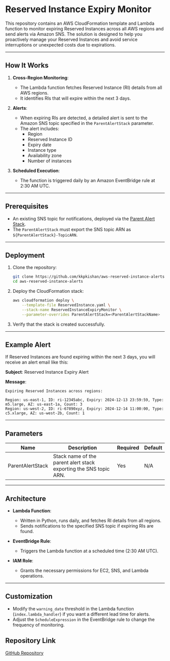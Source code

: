 # Reserved Instance Expiry Monitor

This repository contains an AWS CloudFormation template and Lambda function to monitor expiring Reserved Instances across all AWS regions and send alerts via Amazon SNS. The solution is designed to help you proactively manage your Reserved Instances and avoid service interruptions or unexpected costs due to expirations.

---

## How It Works

1. **Cross-Region Monitoring**:
   - The Lambda function fetches Reserved Instance (RI) details from all AWS regions.
   - It identifies RIs that will expire within the next 3 days.

2. **Alerts**:
   - When expiring RIs are detected, a detailed alert is sent to the Amazon SNS topic specified in the `ParentAlertStack` parameter.
   - The alert includes:
     - Region
     - Reserved Instance ID
     - Expiry date
     - Instance type
     - Availability zone
     - Number of instances

3. **Scheduled Execution**:
   - The function is triggered daily by an Amazon EventBridge rule at 2:30 AM UTC.

---

## Prerequisites

- An existing SNS topic for notifications, deployed via the [Parent Alert Stack](https://github.com/kkpkishan/AWS-SNS/blob/master/alert.yaml).
- The `ParentAlertStack` must export the SNS topic ARN as `${ParentAlertStack}-TopicARN`.

---

## Deployment

1. Clone the repository:

   ```bash
   git clone https://github.com/kkpkishan/aws-reserved-instance-alerts.git
   cd aws-reserved-instance-alerts
   ```

2. Deploy the CloudFormation stack:

   ```bash
   aws cloudformation deploy \
       --template-file ReservedInstance.yaml \
       --stack-name ReservedInstanceExpiryMonitor \
       --parameter-overrides ParentAlertStack=<ParentAlertStackName>
   ```

3. Verify that the stack is created successfully.

---

## Example Alert

If Reserved Instances are found expiring within the next 3 days, you will receive an alert email like this:

**Subject**: Reserved Instance Expiry Alert

**Message**:
```
Expiring Reserved Instances across regions:

Region: us-east-1, ID: ri-12345abc, Expiry: 2024-12-13 23:59:59, Type: m5.large, AZ: us-east-1a, Count: 3
Region: us-west-2, ID: ri-67890xyz, Expiry: 2024-12-14 11:00:00, Type: c5.xlarge, AZ: us-west-2b, Count: 1
```

---

## Parameters

| Name              | Description                                                                                   | Required | Default   |
|-------------------|-----------------------------------------------------------------------------------------------|----------|-----------|
| ParentAlertStack  | Stack name of the parent alert stack exporting the SNS topic ARN.                            | Yes      | N/A       |

---

## Architecture

- **Lambda Function**:
  - Written in Python, runs daily, and fetches RI details from all regions.
  - Sends notifications to the specified SNS topic if expiring RIs are found.

- **EventBridge Rule**:
  - Triggers the Lambda function at a scheduled time (2:30 AM UTC).

- **IAM Role**:
  - Grants the necessary permissions for EC2, SNS, and Lambda operations.

---

## Customization

- Modify the `warning_date` threshold in the Lambda function (`index.lambda_handler`) if you want a different lead time for alerts.
- Adjust the `ScheduleExpression` in the EventBridge rule to change the frequency of monitoring.



## Repository Link

[GitHub Repository](https://github.com/kkpkishan/aws-reserved-instance-alerts) 
